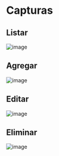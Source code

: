 # Capturas
## Listar
![image](https://user-images.githubusercontent.com/106705635/224198536-e4a27ce2-1e06-46c9-872e-75df79a7db76.png)

## Agregar
![image](https://user-images.githubusercontent.com/106705635/224198639-5d6ee409-1e04-424a-97cb-d5c4971b1050.png)


## Editar
![image](https://user-images.githubusercontent.com/106705635/224198807-5d4d2639-f8e9-4ce2-88b1-f396c8d2df62.png)

## Eliminar
![image](https://user-images.githubusercontent.com/106705635/224198888-d2ab022c-13aa-4f26-9eae-0547d24195ac.png)

